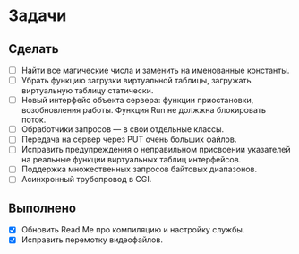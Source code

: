 # Задачи

## Сделать

* [ ] Найти все магические числа и заменить на именованные константы.
* [ ] Убрать функцию загрузки виртуальной таблицы, загружать виртуальную таблицу статически.
* [ ] Новый интерфейс объекта сервера: функции приостановки, возобновления работы. Функция Run не должжна блокировать поток.
* [ ] Обработчики запросов — в свои отдельные классы.
* [ ] Передача на сервер через PUT очень больших файлов.
* [ ] Исправить предупреждения о неправильном присвоении указателей на реальные функции виртуальных таблиц интерфейсов.
* [ ] Поддержка множественных запросов байтовых диапазонов.
* [ ] Асинхронный трубопровод в CGI.

## Выполнено

* [x] Обновить Read.Me про компиляцию и настройку службы.
* [x] Исправить перемотку видеофайлов.
